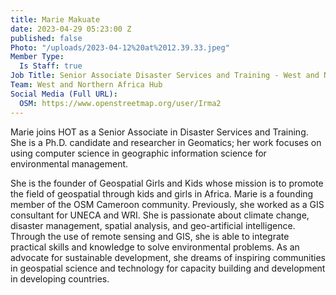 ```yaml
---
title: Marie Makuate
date: 2023-04-29 05:23:00 Z
published: false
Photo: "/uploads/2023-04-12%20at%2012.39.33.jpeg"
Member Type:
  Is Staff: true
Job Title: Senior Associate Disaster Services and Training - West and Northern Africa
Team: West and Northern Africa Hub
Social Media (Full URL):
  OSM: https://www.openstreetmap.org/user/Irma2
---
```


Marie joins HOT as a Senior Associate in Disaster Services and Training. She is a Ph.D. candidate and researcher in Geomatics; her work focuses on using computer science in geographic information science for environmental management.

She is the founder of Geospatial Girls and Kids whose mission is to promote the field of geospatial through kids and girls in Africa.
Marie is a founding member of the OSM Cameroon community. Previously, she worked as a GIS consultant for UNECA and WRI. She is passionate about climate change, disaster management, spatial analysis, and geo-artificial intelligence. Through the use of remote sensing and GIS, she is able to integrate practical skills and knowledge to solve environmental problems.
As an advocate for sustainable development, she dreams of inspiring communities in geospatial science and technology for capacity building and development in developing countries.